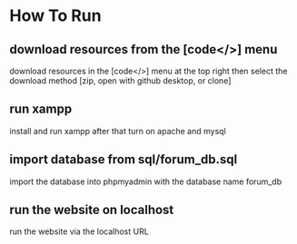# How To Run

## download resources from the [code</>] menu
  download resources in the [code</>] menu at the top right then select the download method [zip, open with github desktop, or clone]
## run xampp
  install and run xampp after that turn on apache and mysql
## import database from sql/forum_db.sql
  import the database into phpmyadmin with the database name forum_db
## run the website on localhost
  run the website via the localhost URL
